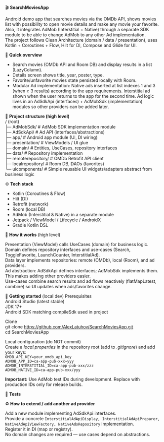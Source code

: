 🎬 **SearchMoviesApp**

Android demo app that searches movies via the OMDb API, shows movies list with possibility to open movie details and make any movie your favorite.   
Also, it integrates AdMob (Interstitial + Native) through a separate SDK module to be able to change AdMob to any other Ad implementation.  
The project follows Clean Architecture (domain / data / presentation), uses Kotlin + Coroutines + Flow, Hilt for DI, Compose and Glide for UI.

🔖 **Quick overview**

- Search movies (OMDb API and Room DB) and display results in a list (LazyColumn).  
- Details screen shows title, year, poster, type.  
- Favorite/unfavorite movies state persisted locally with Room.
- Modular Ad implementation:
Native ads inserted at list indexes 1 and 3 (when ≥ 3 results) according to the app requirements.
Interstitial ad shown when the user returns to the app for the second time.
Ad logic lives in an AdSdkApi (interfaces) + AdMobSdk (implementation) modules so other providers can be added later.

📁 **Project structure (high level)**  
/ (root)    
├─ AdMobSdk/          # AdMob SDK implementation module  
├─ AdSdkApi/          # Ad API (interfaces/abstractions)  
├─ app/               # Android app module (UI, DI wiring)  
├─ presentation/      # ViewModels / UI glue  
├─ domain/            # Entities, UseCases, repository interfaces  
├─ data/              # Repository implementation  
├─ remoterepository/  # OMDb Retrofit API client  
├─ localrepository/   # Room DB, DAOs (favorites)  
└─  uicomponents/      # Simple reusable UI widgets/adapters abstract from business logic  

⚙️ **Tech stack**

- Kotlin (Coroutines & Flow)  
- Hilt (DI)  
- Retrofit (network)  
- Room (local DB)  
- AdMob (Interstitial & Native) in a separate module  
- Jetpack / ViewModel / Lifecycle / AndroidX  
- Gradle Kotlin DSL  

🧭 **How it works** (high level)

Presentation (ViewModel) calls UseCases (domain) for business logic.  
Domain defines repository interfaces and use-cases (Search, ToggleFavorite, LaunchCounter, InterstitialAd).  
Data layer implements repositories: remote (OMDb), local (Room), and ad providers.  
Ad abstraction: AdSdkApi defines interfaces; AdMobSdk implements them. This makes adding other providers easier.  
Use-cases combine search results and ad flows reactively (flatMapLatest, combine) so UI updates when ads/favorites change.  

🚀 **Getting started** (local dev)
Prerequisites  
Android Studio (latest stable)  
JDK 17+  
Android SDK matching compileSdk used in project  

Clone  
git clone https://github.com/AlexLatuhov/SearchMoviesApp.git  
cd SearchMoviesApp  

Local configuration (do NOT commit)  
Create a *local.properties* in the repository root (add to *.gitignore*) and add your keys:  
`OMDB_API_KEY=your_omdb_api_key`  
`ADMOB_APP_ID=ca-app-pub-xxx~yyy`  
`ADMOB_INTERSTITIAL_ID=ca-app-pub-xxx/zzz`  
`ADMOB_NATIVE_ID=ca-app-pub-xxx/yyy`  

**Important:** Use AdMob test IDs during development. Replace with production IDs only for release builds.

🧪 **Tests** 

♻️ **How to extend / add another ad provider**

Add a new module implementing AdSdkApi interfaces.  
Provide a concrete `InterstitialAdApiDisplay, InterstitialAdApiPreparer, NativeAdApiViewFactory, NativeAdsRepository` implementation.  
Register it in DI (map or registry).  
No domain changes are required — use cases depend on abstractions.  
